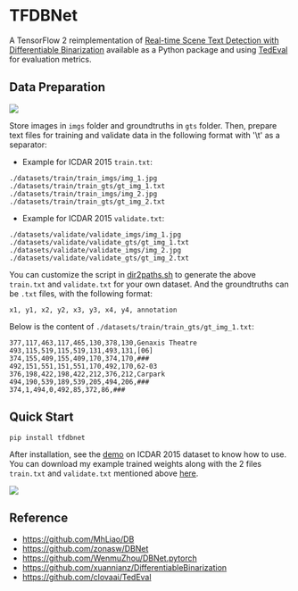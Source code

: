 # TFDBNet
A TensorFlow 2 reimplementation of [Real-time Scene Text Detection with Differentiable Binarization](https://arxiv.org/abs/1911.08947) available as a Python package and using [TedEval](https://github.com/clovaai/TedEval) for evaluation metrics. 

## Data Preparation
![](./demo/preparation.png)

Store images in `imgs` folder and groundtruths in `gts` folder. Then, prepare text files for training and validate data in the following format with '\t' as a separator:
- Example for ICDAR 2015 `train.txt`:
```
./datasets/train/train_imgs/img_1.jpg	./datasets/train/train_gts/gt_img_1.txt
./datasets/train/train_imgs/img_2.jpg	./datasets/train/train_gts/gt_img_2.txt
```
- Example for ICDAR 2015 `validate.txt`:
```
./datasets/validate/validate_imgs/img_1.jpg	./datasets/validate/validate_gts/gt_img_1.txt
./datasets/validate/validate_imgs/img_2.jpg	./datasets/validate/validate_gts/gt_img_2.txt
```
You can customize the script in [dir2paths.sh](dir2paths.sh) to generate the above `train.txt` and `validate.txt` for your own dataset. And the groundtruths can be `.txt` files, with the following format:
```
x1, y1, x2, y2, x3, y3, x4, y4, annotation
```
Below is the content of `./datasets/train/train_gts/gt_img_1.txt`:
```
377,117,463,117,465,130,378,130,Genaxis Theatre
493,115,519,115,519,131,493,131,[06]
374,155,409,155,409,170,374,170,###
492,151,551,151,551,170,492,170,62-03
376,198,422,198,422,212,376,212,Carpark
494,190,539,189,539,205,494,206,###
374,1,494,0,492,85,372,86,###
```

## Quick Start
```
pip install tfdbnet
```
After installation, see the [demo](demo/demo.ipynb) on ICDAR 2015 dataset to know how to use. You can download my example trained weights along with the 2 files `train.txt` and `validate.txt` mentioned above [here](https://drive.google.com/file/d/1rLZiOTwlWtnq_a0v_oa0_2tSg7Mt1CUF).

![](/demo/demo.png)

## Reference
- https://github.com/MhLiao/DB
- https://github.com/zonasw/DBNet
- https://github.com/WenmuZhou/DBNet.pytorch
- https://github.com/xuannianz/DifferentiableBinarization
- https://github.com/clovaai/TedEval
